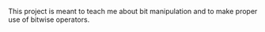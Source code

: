 This project is meant to teach me about bit manipulation and to make proper use of bitwise operators.
